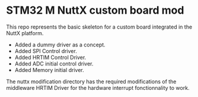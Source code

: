 # STM32 M NuttX custom board mod

This repo represents the basic skeleton for a custom board integrated in the 
NuttX platform.  

- Added a dummy driver as a concept.
- Added SPI Control driver.
- Added HRTIM Control Driver.
- Added ADC initial control driver.
- Added Memory initial driver.

The nuttx modification directory has the required modifications of the middleware 
HRTIM Driver for the hardware interrupt fonctionnality to work.
